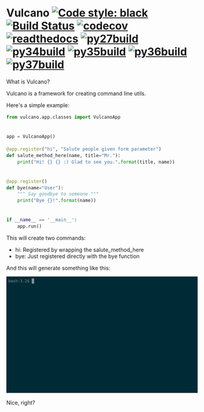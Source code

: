 Vulcano
[![Code style: black](https://img.shields.io/badge/code%20style-black-000000.svg)](https://github.com/ambv/black)
[![Build Status](https://travis-ci.org/dgarana/vulcano.svg?branch=master)](https://travis-ci.org/dgarana/vulcano)
[![codecov](https://codecov.io/gh/dgarana/vulcano/branch/master/graph/badge.svg)](https://codecov.io/gh/dgarana/vulcano)
[![readthedocs](https://readthedocs.org/projects/vulcano/badge/?version=latest)](https://vulcano.readthedocs.org)
[![py27build](http://travimg.dgarana.com/v1/dgarana/vulcano/master/Python%202.7%20Unit%20Test.svg)](https://travis-ci.org/dgarana/vulcano)
[![py34build](http://travimg.dgarana.com/v1/dgarana/vulcano/master/Python%203.4%20Unit%20Test.svg)](https://travis-ci.org/dgarana/vulcano)
[![py35build](http://travimg.dgarana.com/v1/dgarana/vulcano/master/Python%203.5%20Unit%20Test.svg)](https://travis-ci.org/dgarana/vulcano)
[![py36build](http://travimg.dgarana.com/v1/dgarana/vulcano/master/Python%203.6%20Unit%20Test.svg)](https://travis-ci.org/dgarana/vulcano)
[![py37build](http://travimg.dgarana.com/v1/dgarana/vulcano/master/Python%203.7%20Unit%20Test.svg)](https://travis-ci.org/dgarana/vulcano)
=======

What is Vulcano?

Vulcano is a framework for creating command line utils.

Here's a simple example:

```python
from vulcano.app.classes import VulcanoApp


app = VulcanoApp()

@app.register("hi", "Salute people given form parameter")
def salute_method_here(name, title="Mr."):
    print("Hi! {} {} :) Glad to see you.".format(title, name))


@app.register()
def bye(name="User"):
    """ Say goodbye to someone """
    print("Bye {}!".format(name))


if __name__ == '__main__':
    app.run()
```

This will create two commands:
- hi: Registered by wrapping the salute_method_here
- bye: Just registered directly with the bye function

And this will generate something like this:

![Demo gif video](docs/_static/demo.gif?raw=true "Demo gif video")

Nice, right?
